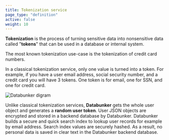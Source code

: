 ```yaml
---
title: Tokenization service
page_type: "definition"
active: false
weight: 10
---
```

**Tokenization** is the process of turning sensitive data into nonsensitive data called "**tokens**" that can be used in a database or internal system.

The most known tokenization use-case is the tokenization of credit card numbers.

In a classical tokenization service, only one value is turned into a token. For example, if you have a user email address, social security number, and a credit card you will have 3 tokens. One token is for email, one for SSN, and one for credit card.

![Databunker digram](/img/diagram.png)

Unlike classical tokenization services, **Databunker** gets the whole user object and generates a **random user token**. User JSON objects are encrypted and stored in a backend database by Databunker. Databunker builds a secure and quick search index to lookup user records for example by email address. Search index values are securely hashed. As a result, no personal data is saved in clear text in the Databunker backend database.
